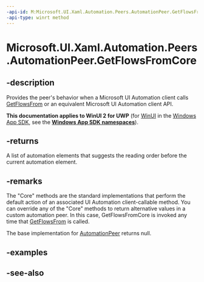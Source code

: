 ```yaml
---
-api-id: M:Microsoft.UI.Xaml.Automation.Peers.AutomationPeer.GetFlowsFromCore
-api-type: winrt method
---
```


<!-- Method syntax
virtual protected Windows.Foundation.Collections.IIterable<Windows.UI.Xaml.Automation.Peers.AutomationPeer> GetFlowsFromCore()
-->

# Microsoft.UI.Xaml.Automation.Peers.AutomationPeer.GetFlowsFromCore

## -description
Provides the peer's behavior when a Microsoft UI Automation client calls [GetFlowsFrom](/uwp/api/windows.ui.xaml.automation.automationproperties.getflowsfrom(windows.ui.xaml.dependencyobject)) or an equivalent Microsoft UI Automation client API.

**This documentation applies to WinUI 2 for UWP** (for [WinUI](/windows/apps/winui/winui3/) in the [Windows App SDK](/windows/apps/windows-app-sdk/), see the **[Windows App SDK namespaces](/windows/windows-app-sdk/api/winrt/)**).

## -returns
A list of automation elements that suggests the reading order before the current automation element.

## -remarks
The "Core" methods are the standard implementations that perform the default action of an associated UI Automation client-callable method. You can override any of the "Core" methods to return alternative values in a custom automation peer. In this case, GetFlowsFromCore is invoked any time that [GetFlowsFrom](/uwp/api/windows.ui.xaml.automation.automationproperties.getflowsfrom(windows.ui.xaml.dependencyobject)) is called.

The base implementation for [AutomationPeer](automationpeer.md) returns null.

## -examples

## -see-also
